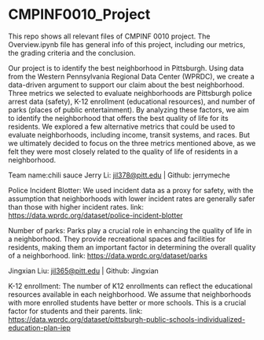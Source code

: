 # CMPINF0010_Project
This repo shows all relevant files of CMPINF 0010 project. The Overview.ipynb file has general info of this project, including our metrics, the grading criteria and the conclusion.

Our project is to identify the best neighborhood in Pittsburgh. Using data from the Western Pennsylvania Regional Data Center (WPRDC), we create a data-driven argument to support our claim about the best neighborhood. Three metrics we selected to evaluate neighborhoods are Pittsburgh police arrest data (safety), K-12 enrollment (educational resources), and number of parks (places of public entertainment). By analyzing these factors, we aim to identify the neighborhood that offers the best quality of life for its residents. We explored a few alternative metrics that could be used to evaluate neighborhoods, including income, transit systems, and races. But we ultimately decided to focus on the three metrics mentioned above, as we felt they were most closely related to the quality of life of residents in a neighborhood.

Team name:chili sauce
Jerry Li: jil378@pitt.edu | Github: jerrymeche

Police Incident Blotter: We used incident data as a proxy for safety, with the assumption that neighborhoods with lower incident rates are generally safer than those with higher incident rates.
link: https://data.wprdc.org/dataset/police-incident-blotter

Number of parks: Parks play a crucial role in enhancing the quality of life in a neighborhood. They provide recreational spaces and facilities for residents, making them an important factor in determining the overall quality of a neighborhood.
link: https://data.wprdc.org/dataset/parks


Jingxian Liu: jil365@pitt.edu | Github: Jingxian

K-12 enrollment: The number of K12 enrollments can reflect the educational resources available in each neighborhood. We assume that neighborhoods with more enrolled students have better or more schools. This is a crucial factor for students and their parents.
link: https://data.wprdc.org/dataset/pittsburgh-public-schools-individualized-education-plan-iep

